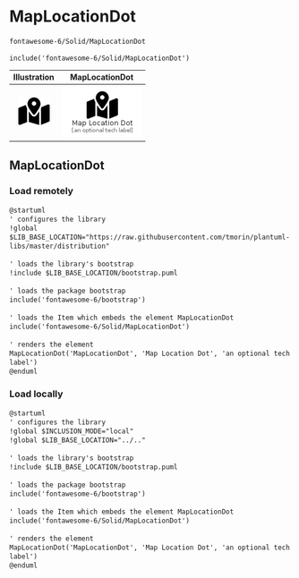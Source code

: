 # MapLocationDot


```text
fontawesome-6/Solid/MapLocationDot
```

```text
include('fontawesome-6/Solid/MapLocationDot')
```



| Illustration | MapLocationDot |
| :---: | :---: |
| ![illustration for Illustration](../../fontawesome-6/Solid/MapLocationDot.png) | ![illustration for MapLocationDot](../../fontawesome-6/Solid/MapLocationDot.Local.png) |




## MapLocationDot

### Load remotely
```plantuml
@startuml
' configures the library
!global $LIB_BASE_LOCATION="https://raw.githubusercontent.com/tmorin/plantuml-libs/master/distribution"

' loads the library's bootstrap
!include $LIB_BASE_LOCATION/bootstrap.puml

' loads the package bootstrap
include('fontawesome-6/bootstrap')

' loads the Item which embeds the element MapLocationDot
include('fontawesome-6/Solid/MapLocationDot')

' renders the element
MapLocationDot('MapLocationDot', 'Map Location Dot', 'an optional tech label')
@enduml
```

### Load locally
```plantuml
@startuml
' configures the library
!global $INCLUSION_MODE="local"
!global $LIB_BASE_LOCATION="../.."

' loads the library's bootstrap
!include $LIB_BASE_LOCATION/bootstrap.puml

' loads the package bootstrap
include('fontawesome-6/bootstrap')

' loads the Item which embeds the element MapLocationDot
include('fontawesome-6/Solid/MapLocationDot')

' renders the element
MapLocationDot('MapLocationDot', 'Map Location Dot', 'an optional tech label')
@enduml
```

